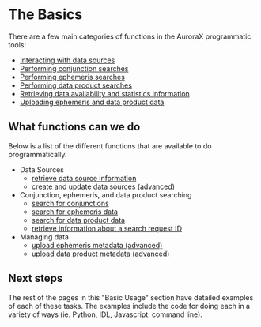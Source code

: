 # The Basics

There are a few main categories of functions in the AuroraX programmatic tools:

- [Interacting with data sources](/code/basic_usage/data_sources/)
- [Performing conjunction searches](/code/basic_usage/conjunctions/)
- [Performing ephemeris searches](/code/basic_usage/ephemeris/)
- [Performing data product searches](/code/basic_usage/data_products/)
- [Retrieving data availability and statistics information](/code/advanced_usage/availability_and_stats/)
- [Uploading ephemeris and data product data](/code/advanced_usage/contributing_data/)

## What functions can we do

Below is a list of the different functions that are available to do programmatically.

- Data Sources
    - [retrieve data source information](/code/basic_usage/data_sources/)
    - [create and update data sources (advanced)](/code/advanced_usage/contributing_data/)
- Conjunction, ephemeris, and data product searching
    - [search for conjunctions](/code/basic_usage/conjunctions/)
    - [search for ephemeris data](/code/basic_usage/ephemeris/)
    - [search for data product data](/code/basic_usage/data_products/)
    - [retrieve information about a search request ID](/code/advanced_usage/asynchronous_search/)
- Managing data
    - [upload ephemeris metadata (advanced)](/code/advanced_usage/contributing_data/)
    - [upload data product metadata (advanced)](/code/advanced_usage/contributing_data/)

## Next steps

The rest of the pages in this "Basic Usage" section have detailed examples of each of these tasks. The examples include the code for doing each in a variety of ways (ie. Python, IDL, Javascript, command line).